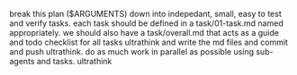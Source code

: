 break this plan ($ARGUMENTS) down into indepedant, small, easy to test and verify tasks. each task should be defined in a task/01-task.md named appropriately. we should also have a task/overall.md that acts as a guide and todo checklist for all tasks ultrathink and write the md files and commit and push ultrathink. do as much work in parallel as possible using sub-agents and tasks. ultrathink
